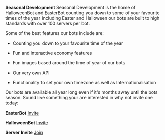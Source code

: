 __**Seasonal Development**__
Seasonal Development is the home of HalloweenBot and EasterBot counting you down to some of your favourite times of the year including Easter and Halloween our bots are built to high standards with over 100 servers per bot.

Some of the best features our bots include are:

- Counting you down to your favourite time of the year

- Fun and interactive economy features

- Fun images based around the time of year of our bots

- Our very own API

- Functionality to set your own timezone as well as Internationalisation

Our bots are available all year long even if it's months away until the bots season. Sound like something your are interested in why not invite one today:

**EasterBot** [Invite](https://discord.com/api/oauth2/authorize?client_id=810568485905236018&permissions=268954705&scope=bot%20applications.commands)

**HalloweenBot** [Invite](https://discord.com/api/oauth2/authorize?client_id=852564657674649636&permissions=139586817089&scope=bot%20applications.commands)

**Server Invite** [Join](https://discord.gg/czrdgdCbuM)